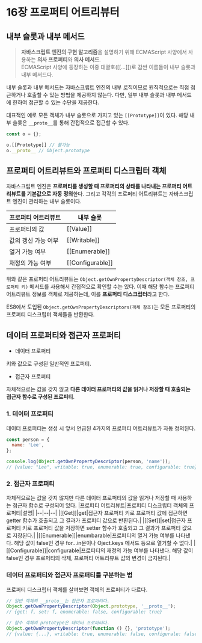# 16장 프로퍼티 어트리뷰터

## 내부 슬롯과 내부 메서드

> **자바스크립트 엔진의 구현 알고리즘**을 설명하기 위해 ECMAScript 사양에서 사용하는 **의사 프로퍼티**와 **의사 메서드**.  
> ECMAScript 사양에 등장하는 이중 대괄호([[...]])로 감싼 이름들이 내부 슬롯과 내부 메서드다.

내부 슬롯과 내부 메서드는 자바스크립트 엔진의 내부 로직이므로 원칙적으로는 직접 접근하거나 호출할 수 있는 방법을 제공하지 않는다. 다만, 일부 내부 슬롯과 내부 메서드에 한하여 접근할 수 있는 수단을 제공한다.

대표적인 예로 모든 객체가 내부 슬롯으로 가지고 있는 `[[Prototype]]`이 있다. 해당 내부 슬롯은 `__proto__`를 통해 간접적으로 접근할 수 있다.

```js
const o = {};

o.[[Prototype]] // 불가능
o.__proto__ // Object.prototype
```

## 프로퍼티 어트리뷰트와 프로퍼티 디스크립터 객체

자바스크립트 엔진은 **프로퍼티를 생성할 때 프로퍼티의 상태를 나타내는 프로퍼티 어트리뷰트를 기본값으로 자동 정의**한다. 그리고 각각의 프로퍼티 어트리뷰트는 자바스크립트 엔진이 관리하는 내부 슬롯이다.

| 프로퍼티 어트리뷰트 | 내부 슬롯        |
| ------------------- | ---------------- |
| 프로퍼티의 값       | [[Value]]        |
| 값의 갱신 가능 여부 | [[Writable]]     |
| 열거 가능 여부      | [[Enumerable]]   |
| 재정의 가능 여부    | [[Configurable]] |

위와 같은 프로퍼티 어트리뷰트는 `Object.getOwnPropertyDescriptor(객체 참조, 프로퍼티 키)` 메서드를 사용해서 간접적으로 확인할 수는 있다. 이때 해당 함수는 프로퍼티 어트리뷰트 정보를 객체로 제공하는데, 이를 **프로퍼티 디스크립터**라고 한다.

ES8에서 도입된 `Object.getOwnPropertyDescriptors(객체 참조)`는 모든 프로퍼티의 프로퍼티 디스크립터 객체들을 반환한다.

## 데이터 프로퍼티와 접근자 프로퍼티

- 데이터 프로퍼티

키와 값으로 구성된 일반적인 프로퍼티.

- 접근자 프로퍼티

자체적으로는 값을 갖지 않고 **다른 데이터 프로퍼티의 값을 읽거나 저장할 때 호출되는 접근자 함수로 구성된 프로퍼티**.

### 1. 데이터 프로퍼티

데이터 프로퍼티는 생성 시 앞서 언급된 4가지의 프로퍼티 어트리뷰트가 자동 정의된다.

```js
const person = {
  name: 'Lee',
};

console.log(Object.getOwnPropertyDescriptor(person, 'name'));
// {value: "Lee", writable: true, enumerable: true, configurable: true}
```

### 2. 접근자 프로퍼티

자체적으로는 값을 갖지 않지만 다른 데이터 프로퍼티의 값을 읽거나 저장할 때 사용하는 접근자 함수로 구성되어 있다.
|프로퍼티 어트리뷰트|프로퍼티 디스크립터 객체의 프로퍼티|설명|
|--|--|--|
|[[Get]]|get|접근자 프로퍼티 키로 프로퍼티 값에 접근하면 getter 함수가 호출되고 그 결과가 프로퍼티 값으로 반환된다.|
|[[Set]]|set|접근자 프로퍼티 키로 프로퍼티 값을 저장하면 setter 함수가 호출되고 그 결과가 프로퍼티 값으로 저장된다.|
|[[Enumerable]]|enumbarable|프로퍼티의 열거 가능 여부를 나타낸다. 해당 값이 false인 경우 for...in문이나 Oject.keys 메서드 등으로 열거할 수 없다.|
|[[Configurable]]|configurable|프로퍼티의 재정의 가능 여부를 나타낸다. 해당 값이 false인 경우 프로퍼티의 삭제, 프로퍼티 어트리뷰트 값의 변경이 금지된다.|

### 데이터 프로퍼티와 접근자 프로퍼티를 구분하는 법

프로퍼티 디스크립터 객체를 살펴보면 객체의 프로퍼티가 다르다.

```js
// 일반 객체의 __proto__는 접근자 프로퍼티다.
Object.getOwnPropertyDescriptor(Object.prototype, '__proto__');
// {get: f, set: f, enumerable: false, configurable: true}

// 함수 객체의 prototype은 데이터 프로퍼티다.
Object.getOwnPropertyDescriptor(function () {}, 'prototype');
// {value: {...}, writable: true, enumerable: false, configurale: false}
```
